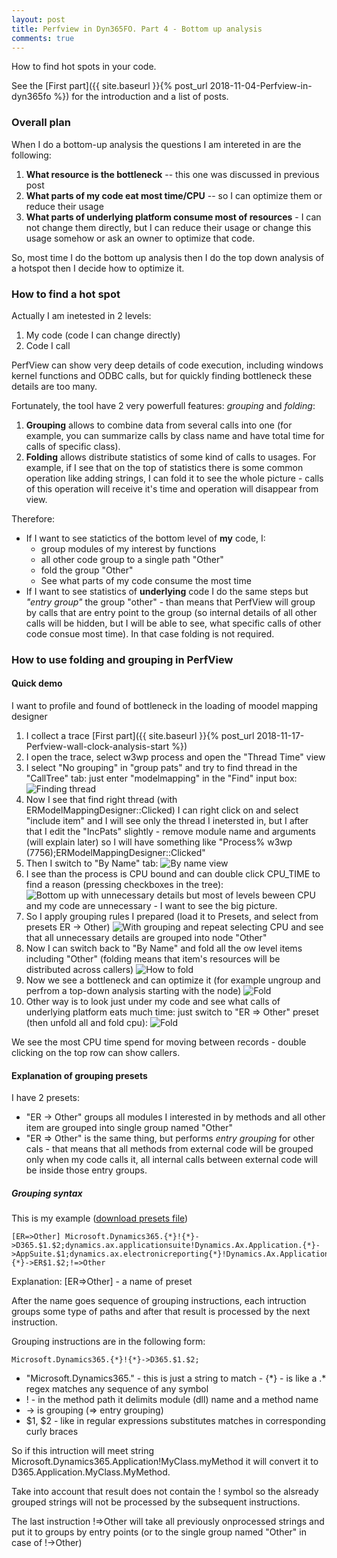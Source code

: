 ```yaml
---
layout: post
title: Perfview in Dyn365FO. Part 4 - Bottom up analysis
comments: true
---
```

How to find hot spots in your code.

See the [First part]({{ site.baseurl }}{% post_url 2018-11-04-Perfview-in-dyn365fo %}) for the introduction and a list of posts.

### Overall plan

When I do a bottom-up analysis the questions I am intereted in are the following:
  1. **What resource is the bottleneck** -- this one was discussed in previous post
  1. **What parts of my code eat most time/CPU** -- so I can optimize them or reduce their usage 
  1. **What parts of underlying platform consume most of resources** - I can not change them directly, but I can reduce their usage or change this usage somehow or ask an owner to optimize that code. 

So, most time I do the bottom up analysis then I do the top down analysis of a hotspot then I decide how to optimize it.

### How to find a hot spot

Actually I am inetested in 2 levels:
  1. My code (code I can change directly)
  2. Code I call

PerfView can show very deep details of code execution, including windows kernel functions and ODBC calls, but for quickly finding bottleneck these details are too many. 

Fortunately, the tool have 2 very powerfull features: *grouping* and *folding*:
  1. **Grouping** allows to combine data from several calls into one (for example, you can summarize calls by class name and have total time for calls of specific class).
  1. **Folding** allows distribute statistics of some kind of calls to usages. For example, if I see that on the top of statistics there is some common operation like adding strings, I can fold it to see the whole picture - calls of this operation will receive it's time and operation will disappear from view.

Therefore:
  - If I want to see statictics of the bottom level of **my** code, I:
    - group modules of my interest by functions
    - all other code group to a single path "Other"
    - fold the group "Other" 
    - See what parts of my code consume the most time
  - If I want to see statistics of **underlying** code I do the same steps but *"entry group"* the group "other" - than means that PerfView will group by calls that are entry point to the group (so internal details of all other calls will be hidden, but I will be able to see, what specific calls of other code consue most time). In that case folding is not required. 

### How to use folding and grouping in PerfView

#### Quick demo

I want to profile and found of bottleneck in the loading of moodel mapping designer
1. I collect a trace [First part]({{ site.baseurl }}{% post_url 2018-11-17-Perfview-wall-clock-analysis-start %})
2. I open the trace, select w3wp process and open the "Thread Time" view
3. I select "No grouping" in "group pats" and try to find thread in the "CallTree" tab: just enter "modelmapping" in the "Find" input box:
![Finding thread](/assets/perfview-finding-thread.png)
4. Now I see that find right thread (with ERModelMappingDesigner::Clicked) I can right click on and select "include item" and I will see only the thread I inetersted in, but I after that I edit the "IncPats" slightly - remove module name and arguments (will explain later) so I will have something like "Process% w3wp (7756);ERModelMappingDesigner::Clicked"
5. Then I switch to "By Name" tab:
![By name view](/assets/perfview-by-name-cputime.png)
6. I see than the process is CPU bound and can double click CPU_TIME to find a reason (pressing checkboxes in the tree):
![Bottom up with unnecessary details](/assets/perfview-bottom-up-with-unnecessary-details.png) but most of levels beween CPU and my code are unnecessary - I want to see the big picture.
7. So I apply grouping rules I prepared (load it to Presets, and select from presets ER -> Other) ![With grouping](/assets/perfview-with-grouping.png) and repeat selecting CPU and see that all unnecessary details are grouped into node "Other"
8. Now I can switch back to "By Name" and fold all the ow level items including "Other" (folding means that item's resources will be distributed across callers) ![How to fold](/assets/perfview-folding-system.png)
9. Now we see a bottleneck and can optimize it (for example ungroup and perfrom a top-down analysis starting with the node)
![Fold](/assets/perfview-fold.png)
10. Other way is to look just under my code and see what calls of underlying platform eats much time: just switch to "ER => Other" preset (then unfold all and fold cpu):
![Fold](/assets/perfview-entry-grouping.png)

We see the most CPU time spend for moving between records - double clicking on the top row can show callers.

#### Explanation of grouping presets

I have 2 presets:
- "ER -> Other" groups all modules I interested in by methods and all other item are grouped into single group named "Other"
- "ER => Other" is the same thing, but performs *entry grouping* for other cals - that means that all methods from external code will be grouped only when my code calls it, all internal calls between external code will be inside those entry groups.

##### Grouping syntax

This is my example ([download presets file](/assets/ER_PerfViewPresets.xml))

    [ER=>Other] Microsoft.Dynamics365.{*}!{*}->D365.$1.$2;dynamics.ax.applicationsuite!Dynamics.Ax.Application.{*}->AppSuite.$1;dynamics.ax.electronicreporting{*}!Dynamics.Ax.Application.{*}->ER$1.$2;!=>Other

Explanation: 
  [ER=>Other] - a name of preset
  
  After the name goes sequence of grouping instructions, each intruction groups some type of paths and after that result is processed by the next instruction.

  Grouping instructions are in the following form: 

    Microsoft.Dynamics365.{*}!{*}->D365.$1.$2;
   - "Microsoft.Dynamics365." - this is just a string to match
    - {\*} - is like a .* regex matches any sequence of any symbol
   - ! - in the method path it delimits module (dll) name and a method name
   - -> is grouping (=> entry grouping) 
   - $1, $2 - like in regular expressions substitutes matches in corresponding curly braces

So if this intruction will meet string Microsoft.Dynamics365.Application!MyClass.myMethod it will convert it to D365.Application.MyClass.MyMethod.

Take into account that result does not contain the ! symbol so the alsready grouped strings will not be processed by the subsequent instructions.

The last instruction !=>Other will take all previously onprocessed strings and put it to groups by entry points (or to the single group named "Other" in case of !->Other)





